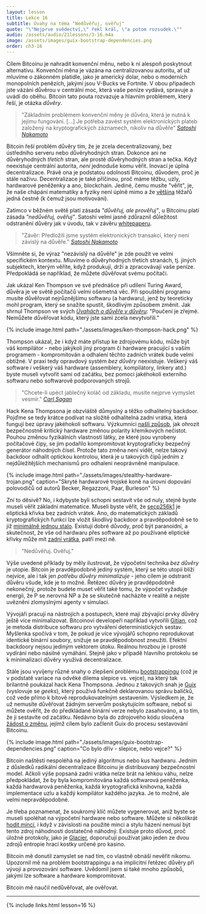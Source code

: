 ```yaml
---
layout: lesson
title: Lekce 16
subtitle: Úvahy na téma "Nedůvěřuj, ověřuj"
quote: "\"Nejprve svědectví,\" řekl král, \"a potom rozsudek.\""
audio: /assets/audio/21lessons/3-16.m4a
image: /assets/images/guix-bootstrap-dependencies.png
order: ch3-16
---
```


Cílem Bitcoinu je nahradit konvenční měnu, nebo k ní alespoň poskytnout 
alternativu. Konvenční měna je vázána na centralizovanou autoritu, ať 
už mluvíme o zákonném platidle, jako je americký dolar, nebo o moderních 
monopolních penězích, jakými jsou V-Bucks ve Fortnite. V obou případech 
jste vázáni důvěrou v centrální moc, která vaše peníze vydává, spravuje 
a uvádí do oběhu. Bitcoin tato pouta rozvazuje a hlavním problémem, 
který řeší, je otázka *důvěry*.

> "Základním problémem konvenční měny je důvěra, která je nutná k jejímu 
> fungování. [...] Je potřeba zavést systém elektronických plateb založený 
> na kryptografických záznamech, nikoliv na důvěře"
> <cite>[Satoshi] [Nakamoto]</cite>

Bitcoin řeší problém důvěry tím, že je zcela decentralizovaný, bez 
ústředního serveru nebo důvěryhodných stran. Dokonce ani ne důvěryhodných 
*třetích* stran, ale prostě důvěryhodných stran a tečka. Když neexistuje 
centrální autorita, *není* jednoduše komu věřit. Inovací je úplná 
decentralizace. Právě ona je podstatou odolnosti Bitcoinu, důvodem, proč je 
stále naživu. Decentralizace je také příčinou, proč máme těžbu, uzly, 
hardwarové peněženky a ano, blockchain. Jediné, čemu musíte "věřit", je, 
že naše chápání matematiky a fyziky není úplně mimo a že [většina][majority] 
těžařů jedná čestně (k čemuž jsou motivováni).

Zatímco v běžném světě platí zásada *"důvěřuj, ale prověřuj"*, u Bitcoinu 
platí zásada *"nedůvěřuj, ověřuj"*. Satoshi velmi jasně zdůraznil důležitost 
odstranění důvěry jak v úvodu, tak v závěru [whitepaperu][Nakamoto].

> "Závěr: Předložili jsme systém elektronických transakcí, který není 
> závislý na důvěře."
> <cite>[Satoshi Nakamoto][Nakamoto]</cite>

Všimněte si, že výraz "nezávislý na důvěře" je zde použit ve velmi 
specifickém kontextu. Mluvíme o důvěryhodných třetích stranách, 
tj. jiných subjektech, kterým věříte, když produkují, drží 
a zpracovávají vaše peníze. Předpokládá se například, že můžete 
důvěřovat svému počítači.

Jak ukázal Ken Thompson ve své přednášce při udílení Turing Award, 
důvěra je ve světě počítačů velmi ošemetná věc. Při spouštění programu 
musíte důvěřovat nejrůznějšímu softwaru (a hardwaru), jenž by teoreticky 
mohl program, který se snažíte spustit, škodlivým způsobem změnit. 
Jak shrnul Thompson ve svých [*Úvahách o důvěře v důvěru*][*Reflections on Trusting Trust*]:
"Poučení je zřejmé. Nemůžete důvěřovat kódu, který jste sami zcela 
nevytvořili."

{% include image.html path="./assets/images/ken-thompson-hack.png" %}

Thompson ukázal, že i když máte přístup ke zdrojovému kódu, může být 
váš kompilátor - nebo jakýkoli jiný program či hardware pracující 
s vaším programem - kompromitován a odhalení těchto zadních vrátek 
bude velmi obtížné. V praxi tedy opravdový systém *bez důvěry* neexistuje. 
Veškerý váš software *i* veškerý váš hardware (assemblery, kompilátory, 
linkery atd.) byste museli vytvořit sami od začátku, bez pomoci 
jakéhokoli externího softwaru nebo softwarově podporovaných strojů.

> "Chcete-li upéct jablečný koláč od základu, musíte nejprve 
> vymyslet vesmír."
> <cite>[Carl Sagan]</cite>

Hack Kena Thompsona je obzvláště důmyslný a těžko odhalitelný backdoor. 
Pojďme se tedy krátce podívat na složitě odhalitelná zadní vrátka, která 
fungují bez úpravy jakéhokoli softwaru. Výzkumníci [našli způsob][found a way], jak 
ohrozit bezpečnostně kritický hardware změnou polarity křemíkových nečistot. 
Pouhou změnou fyzikálních vlastností látky, ze které jsou vyrobeny 
počítačové čipy, se jim podařilo kompromitovat kryptograficky bezpečný 
generátor náhodných čísel. Protože tato změna není vidět, nelze takový 
backdoor odhalit optickou kontrolou, která je u takových čipů jedním 
z nejdůležitějších mechanismů pro odhalení neoprávněné manipulace.

{% include image.html path="./assets/images/stealthy-hardware-trojan.png" caption="Skryté hardwarové trojské koně na úrovni dopování polovodičů od autorů Becker, Regazzoni, Paar, Burleson" %}

Zní to děsivě? No, i kdybyste byli schopni sestavit vše od nuly, stejně 
byste museli věřit základní matematice. Museli byste věřit, že [secp256k1] 
je eliptická křivka bez zadních vrátek. Ano, do matematických základů 
kryptografických funkcí lze vložit škodlivý backdoor a pravděpodobně 
se to již [minimálně jednou stalo][has already happened]. Existují dobré důvody, proč být 
paranoidní, a skutečnost, že vše od hardwaru přes software až po používané 
eliptické křivky může mít [zadní vrátka][backdoors], patří mezi ně.

> "Nedůvěřuj. Ověřuj."

Výše uvedené příklady by měly ilustrovat, že výpočetní technika *bez důvěry* 
je utopie. Bitcoin je pravděpodobně jediný systém, který se této utopii 
blíží nejvíce, ale i tak jen *potřebu důvěry minimalizuje* - jeho cílem 
je odstranit důvěru všude, kde je to možné. Řetězec důvěry je pravděpodobně 
nekonečný, protože budete muset věřit také tomu, že výpočet vyžaduje energii, 
že P se nerovná NP a že se skutečně nacházíte v realitě a nejste uvězněni 
zlomyslnými agenty v simulaci.

Vývojáři pracují na nástrojích a postupech, které mají zbývající prvky 
důvěry ještě více minimalizovat. Bitcoinoví developeři například vytvořili 
[Gitian], což je metoda distribuce softwaru pro vytváření deterministických 
sestav. Myšlenka spočívá v tom, že pokud je více vývojářů schopno 
reprodukovat identické binární soubory, snižuje se pravděpodobnost zneužití. 
Efektní backdoory nejsou jediným vektorem útoku. Reálnou hrozbou je i prosté 
vydírání nebo násilné vymáhání. Stejně jako v případě hlavního protokolu 
se k minimalizaci důvěry využívá decentralizace.

Stále jsou vyvíjeny různé snahy o zlepšení problému [bootstrappingu][bootstrapping] (což 
je v podstatě variace na odvěké dilema slepice vs. vejce), na který tak 
brilantně poukázal hack Kena Thompsona. Jednou z takových snah je [Guix] 
(vyslovuje se *geeks*), který používá funkčně deklarovanou správu balíčků, 
což vede přímo k bitově reprodukovatelným sestavením. Výsledkem je, že už 
nemusíte důvěřovat žádným serverům poskytujícím software, neboť si můžete 
ověřit, že do předkládané binární verze nebylo zasahováno, a to tím, že ji 
sestavíte od začátku. Nedávno byla do zdrojového kódu sloučena [žádost o změnu][pull-request], 
jejímž cílem bylo začlenit Guix do procesu sestavování Bitcoinu.

{% include image.html path="./assets/images/guix-bootstrap-dependencies.png" caption="Co bylo dřív - slepice, nebo vejce?" %}

Bitcoin naštěstí nespoléhá na jediný algoritmus nebo kus hardwaru. Jedním 
z důsledků radikální decentralizace Bitcoinu je distribuovaný bezpečnostní 
model. Ačkoli výše popsaná zadní vrátka nelze brát na lehkou váhu, nelze 
předpokládat, že by byla kompromitována každá softwarová peněženka, každá 
hardwarová peněženka, každá kryptografická knihovna, každá implementace 
uzlu a každý kompilátor každého jazyka. Je to možné, ale velmi nepravděpodobné.

Je třeba poznamenat, že soukromý klíč můžete vygenerovat, aniž byste se museli 
spoléhat na výpočetní hardware nebo software. Můžete si několikrát [hodit mincí][flip a coin], 
i když v závislosti na použité minci a stylu házení nemusí být tento zdroj 
náhodnosti dostatečně náhodný. Existuje proto důvod, proč úložné protokoly, 
jako je [Glacier], doporučují používat jako jeden ze dvou zdrojů entropie 
hrací kostky určené pro kasino.

Bitcoin mě donutil zamyslet se nad tím, co vlastně obnáší nevěřit nikomu. 
Upozornil mě na problém bootstrappingu a na implicitní řetězec důvěry při vývoji 
a provozování software. Uvědomil jsem si také mnoho způsobů, jakými lze 
software a hardware kompromitovat.

Bitcoin mě naučil nedůvěřovat, ale ověřovat.

---

{% include links.html lesson=16 %}

[Emmanuel Boutet]: https://commons.wikimedia.org/wiki/User:Emmanuel.boutet
[Satoshi]: http://p2pfoundation.ning.com/forum/topics/bitcoin-open-source
[Nakamoto]: https://bitcoin.org/bitcoin.pdf
[*Reflections on Trusting Trust*]: https://www.archive.ece.cmu.edu/~ganger/712.fall02/papers/p761-thompson.pdf
[found a way]: https://scholar.google.com/scholar?hl=en&as_sdt=0%2C5&q=Stealthy+Dopant-Level+Hardware+Trojans&btnG=
[Gitian]: https://gitian.org/
[bootstrapping]: https://www.gnu.org/software/guix/manual/en/html_node/Bootstrapping.html
[Guix]: https://www.gnu.org/software/guix/
[pull-request]: https://github.com/bitcoin/bitcoin/pull/15277
[flip a coin]: https://github.com/bitcoinbook/bitcoinbook/blob/develop/ch04.asciidoc#private-keys
[Glacier]: https://glacierprotocol.org/
[secp256k1]: https://en.bitcoin.it/wiki/Secp256k1
[majority]: https://bitcoin.org/en/developer-guide#term-51-attack

<!-- Wikipedia -->
[backdoors]: https://en.wikipedia.org/wiki/Elliptic-curve_cryptography#Backdoors
[has already happened]: https://en.wikipedia.org/wiki/Dual_EC_DRBG
[Carl Sagan]: https://en.wikipedia.org/wiki/Cosmos_%28Carl_Sagan_book%29
[alice]: https://en.wikipedia.org/wiki/Alice%27s_Adventures_in_Wonderland
[carroll]: https://en.wikipedia.org/wiki/Lewis_Carroll
